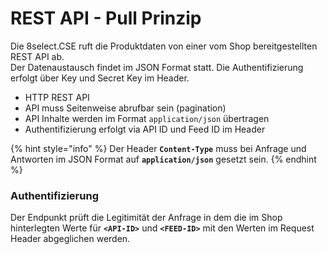 # REST API - Pull Prinzip

Die 8select.CSE ruft die Produktdaten von einer vom Shop bereitgestellten REST API ab.  
Der Datenaustausch findet im JSON Format statt. Die Authentifizierung erfolgt über Key und Secret Key im Header.

* HTTP REST API
* API muss Seitenweise abrufbar sein \(pagination\)
* API Inhalte werden im Format `application/json` übertragen
* Authentifizierung erfolgt via API ID und Feed ID im Header

{% hint style="info" %}
Der Header **`Content-Type`** muss bei Anfrage und Antworten im JSON Format auf **`application/json`** gesetzt sein.
{% endhint %}

### Authentifizierung

Der Endpunkt prüft die Legitimität der Anfrage in dem die im Shop hinterlegten Werte für **`<API-ID>`** und **`<FEED-ID>`** mit den Werten im Request Header abgeglichen werden.

